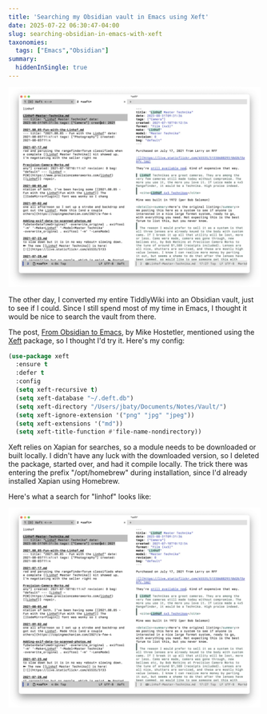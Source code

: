 ```yaml
---
title: 'Searching my Obsidian vault in Emacs using Xeft'
date: 2025-07-22 06:30:47-04:00
slug: searching-obsidian-in-emacs-with-xeft
taxonomies:
  tags: ["Emacs","Obsidian"]
summary: 
  hiddenInSingle: true
---
```


![ ](xeft-screenshot.webp " ")

The other day, I converted my entire TiddlyWiki into an Obsidian vault, just to see if I could. Since I still spend most of my time in Emacs, I thought it would be nice to search the vault from there.

The post, [From Obsidian to Emacs](https://mike.hostetlerhome.com/from-obsidian-to-emacs), by Mike Hostetler, mentioned using the [Xeft](https://github.com/casouri/xeft) package, so I thought I'd try it. Here's my config:

```lisp
(use-package xeft
  :ensure t
  :defer t
  :config
  (setq xeft-recursive t)
  (setq xeft-database "~/.deft.db")
  (setq xeft-directory "/Users/jbaty/Documents/Notes/Vault/")
  (setq xeft-ignore-extension '("png" "jpg" "jpeg"))
  (setq xeft-extensions '("md"))
  (setq xeft-title-function #'file-name-nondirectory))
```

Xeft relies on Xapian for searches, so a module needs to be downloaded or built locally. I didn't have any luck with the downloaded version, so I deleted the package, started over, and had it compile locally. The trick there was entering the prefix "/opt/homebrew" during installation, since I'd already installed Xapian using Homebrew.

Here's what a search for "linhof" looks like:

![Searching for 'linhof' using Xeft](xeft-screenshot.webp "Searching for 'linhof' using Xeft")

